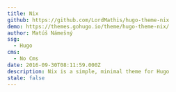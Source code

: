 ```yaml
---
title: Nix
github: https://github.com/LordMathis/hugo-theme-nix
demo: https://themes.gohugo.io/theme/hugo-theme-nix/
author: Matúš Námešný
ssg:
  - Hugo
cms:
  - No Cms
date: 2016-09-30T08:11:59.000Z
description: Nix is a simple, minimal theme for Hugo
stale: false
---
```

